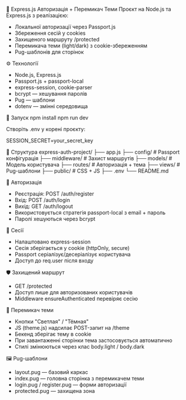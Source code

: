 🔐 Express.js Авторизація + Перемикач Теми
Проєкт на Node.js та Express.js з реалізацією:
- Локальної авторизації через Passport.js
- Збереження сесій у cookies
- Захищеного маршруту /protected
- Перемикача теми (light/dark) з cookie-збереженням
- Pug-шаблонів для сторінок

⚙️ Технології
- Node.js, Express.js
- Passport.js + passport-local
- express-session, cookie-parser
- bcrypt — хешування паролів
- Pug — шаблони
- dotenv — змінні середовища

🚀 Запуск
npm install
npm run dev


Створіть .env у корені проєкту:

SESSION_SECRET=your_secret_key



📁 Структура
express-auth-project/
├── app.js
├── config/           # Passport конфігурація
├── middleware/       # Захист маршрутів
├── models/           # Модель користувача
├── routes/           # Авторизація + тема
├── views/            # Pug-шаблони
├── public/           # CSS + JS
├── .env
└── README.md



🔑 Авторизація
- Реєстрація: POST /auth/register
- Вхід: POST /auth/login
- Вихід: GET /auth/logout
- Використовується стратегія passport-local з email + пароль
- Паролі хешуються через bcrypt

🧠 Сесії
- Налаштовано express-session
- Сесія зберігається у cookie (httpOnly, secure)
- Passport серіалізує/десеріалізує користувача
- Доступ до req.user після входу

🛡️ Захищений маршрут
- GET /protected
- Доступ лише для авторизованих користувачів
- Middleware ensureAuthenticated перевіряє сесію

🎨 Перемикач теми
- Кнопки "Светлая" / "Тёмная"
- JS (theme.js) надсилає POST-запит на /theme
- Бекенд зберігає тему в cookie
- При завантаженні сторінки тема застосовується автоматично
- Стилі змінюються через клас body.light / body.dark

🖼️ Pug-шаблони
- layout.pug — базовий каркас
- index.pug — головна сторінка з перемикачем теми
- login.pug / register.pug — форми авторизації
- protected.pug — захищена зона
